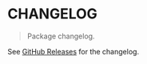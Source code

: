 # CHANGELOG

> Package changelog.

See [GitHub Releases](https://github.com/stdlib-js/stats-base-dnanmeanors/releases) for the changelog.